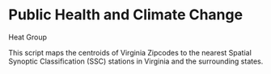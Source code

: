 # Public Health and Climate Change 
Heat Group 

This script maps the centroids of Virginia Zipcodes to the nearest Spatial Synoptic Classification (SSC) stations in Virginia and the surrounding states.
